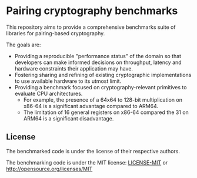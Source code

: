 # Pairing cryptography benchmarks

This repository aims to provide a comprehensive benchmarks suite of libraries for pairing-based cryptography.

The goals are:
- Providing a reproducible "performance status" of the domain so that
  developers can make informed decisions on throughput, latency and hardware constraints
  their application may have.
- Fostering sharing and refining of existing cryptographic implementations to use available hardware to its utmost limit.
- Providing a benchmark focused on cryptography-relevant primitives to evaluate CPU architectures.
  - For example, the presence of a 64x64 to 128-bit multiplication on x86-64 is a significant advantage compared to ARM64.
  - The limitation of 16 general registers on x86-64 compared the 31 on ARM64 is a significant disadvantage.

## License

The benchmarked code is under the license of their respective authors.

The benchmarking code is under the MIT license: [LICENSE-MIT](LICENSE) or http://opensource.org/licenses/MIT